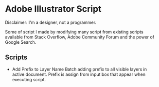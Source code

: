 # Adobe Illustrator Script

Disclaimer: I'm a designer, not a programmer.

Some of script I made by modifying many script from existing scripts available from Stack Overflow, Adobe Community Forum and the power of Google Search.

## Scripts

- Add Prefix to Layer Name
Batch adding prefix to all visible layers in active document. Prefix is assign from input box that appear when executing script.
